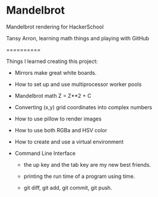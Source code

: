 Mandelbrot
==========

Mandelbrot rendering for HackerSchool

Tansy Arron, learning math things and playing with GitHub

==========

Things I learned creating this project:

* Mirrors make great white boards.

* How to set up and use multiprocessor worker pools 

* Mandelbrot math Z = Z**2 + C

* Converting (x,y) grid coordinates into complex numbers 

* How to use pillow to render images

* How to use both RGBa and HSV color

* How to create and use a virtual environment

* Command Line Interface 
   - the up key and the tab key are my new best friends.

   - printing the run time of a program using time.

   - git diff, git add, git commit, git push. 
   
